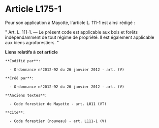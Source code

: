 # Article L175-1

Pour son application à Mayotte, l'article L. 111-1 est ainsi rédigé : 

" Art. L. 111-1. ― Le présent code est applicable aux bois et forêts indépendamment de tout régime de propriété. Il est
également applicable aux biens agroforestiers. "

**Liens relatifs à cet article**

	**Codifié par**:

	  - Ordonnance n°2012-92 du 26 janvier 2012 - art. (V)

	**Créé par**:

	  - Ordonnance n°2012-92 du 26 janvier 2012 - art. (V)

	**Anciens textes**:

	  - Code forestier de Mayotte - art. L011 (VT)

	**Cite**:

	  - Code forestier (nouveau) - art. L111-1 (V)

